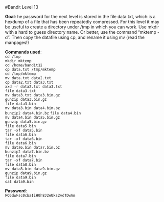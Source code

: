 #Bandit Level 13  

**Goal**: he password for the next level is stored in the file data.txt, which is a hexdump of a file that has been repeatedly compressed. For this level it may be useful to create a directory under /tmp in which you can work. Use mkdir with a hard to guess directory name. Or better, use the command “mktemp -d”. Then copy the datafile using cp, and rename it using mv (read the manpages!)  

**Commands used**:  
`cd /tmp`  
`mkdir mktemp`  
`cd /home/bandit12`  
`cp data.txt /tmp/mktemp`  
`cd /tmp/mktemp`  
`mv data.txt data2.txt`  
`cp data2.txt data3.txt`  
`xxd -r data2.txt data3.txt`  
`file data3.txt`  
`mv data3.txt data3.bin.gz`  
`gunzip data3.bin.gz`  
`file data3.bin`  
`mv data3.bin data4.bin.bz`  
`bunzip2 data4.bin.bz`
`file data4.bin`  
`mv data4.bin data5.bin.gz`  
`gunzip data5.bin.gz`  
`file data5.bin`  
`tar -xf data5.bin`  
`file data6.bin`  
`tar -xf data6.bin`  
`file data6.bin`  
`mv data6.bin data7.bin.bz`  
`bunzip2 data7.bin.bz`  
`file data7.bin`  
`tar -xf data7.bin`  
`file data8.bin`  
`mv data8.bin data9.bin.gz`  
`gunzip data9.bin.gz`  
`file data9.bin`  
`cat data9.bin`  

**Password**:  
`FO5dwFsc0cbaIiH0h8J2eUks2vdTDwAn`

